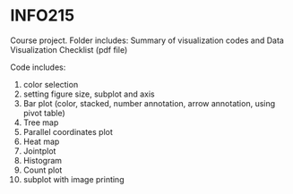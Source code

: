 # INFO215
Course project. 
Folder includes: Summary of visualization codes and Data Visualization Checklist (pdf file)

Code includes:
1. color selection
2. setting figure size, subplot and axis
3. Bar plot (color, stacked, number annotation, arrow annotation, using pivot table)
4. Tree map
5. Parallel coordinates plot
6. Heat map
7. Jointplot
8. Histogram
9. Count plot
10. subplot with image printing
